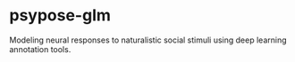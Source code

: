 # psypose-glm
 Modeling neural responses to naturalistic social stimuli using deep learning annotation tools. 
